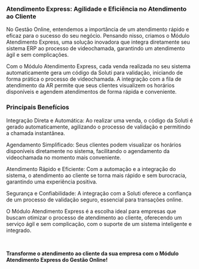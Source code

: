 ### Atendimento Express: Agilidade e Eficiência no Atendimento ao Cliente

No Gestão Online, entendemos a importância de um atendimento rápido e eficaz para o sucesso do seu negócio. Pensando nisso, criamos o Módulo Atendimento Express, uma solução inovadora que integra diretamente seu sistema ERP ao processo de videochamada, garantindo um atendimento ágil e sem complicações.

Com o Módulo Atendimento Express, cada venda realizada no seu sistema automaticamente gera um código da Soluti para validação, iniciando de forma prática o processo de videochamada. A integração com a fila de atendimento da AR permite que seus clientes visualizem os horários disponíveis e agendem atendimentos de forma rápida e conveniente.

### Principais Benefícios

Integração Direta e Automática: Ao realizar uma venda, o código da Soluti é gerado automaticamente, agilizando o processo de validação e permitindo a chamada instantânea.

Agendamento Simplificado: Seus clientes podem visualizar os horários disponíveis diretamente no sistema, facilitando o agendamento da videochamada no momento mais conveniente.

Atendimento Rápido e Eficiente: Com a automação e a integração do sistema, o atendimento ao cliente se torna mais rápido e sem burocracia, garantindo uma experiência positiva.

Segurança e Confiabilidade: A integração com a Soluti oferece a confiança de um processo de validação seguro, essencial para transações online.

O Módulo Atendimento Express é a escolha ideal para empresas que buscam otimizar o processo de atendimento ao cliente, oferecendo um serviço ágil e sem complicação, com o suporte de um sistema inteligente e integrado.

<br>

**Transforme o atendimento ao cliente da sua empresa com o Módulo Atendimento Express do Gestão Online!**